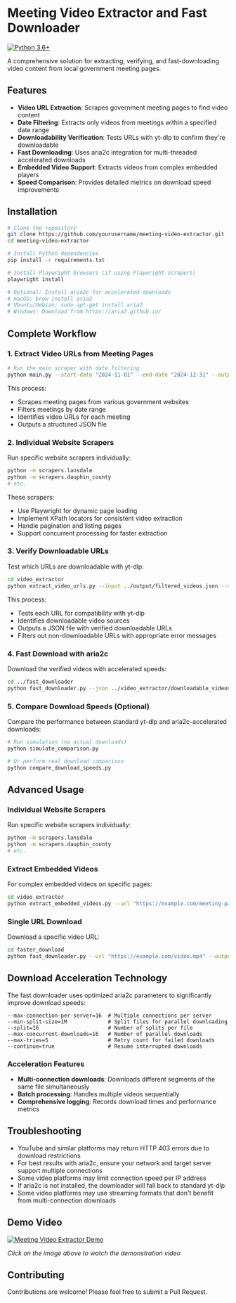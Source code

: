 # Meeting Video Extractor and Fast Downloader

[![Python 3.6+](https://img.shields.io/badge/python-3.6+-blue.svg)](https://www.python.org/downloads/)

A comprehensive solution for extracting, verifying, and fast-downloading video content from local government meeting pages.

## Features

- **Video URL Extraction**: Scrapes government meeting pages to find video content
- **Date Filtering**: Extracts only videos from meetings within a specified date range
- **Downloadability Verification**: Tests URLs with yt-dlp to confirm they're downloadable
- **Fast Downloading**: Uses aria2c integration for multi-threaded accelerated downloads
- **Embedded Video Support**: Extracts videos from complex embedded players
- **Speed Comparison**: Provides detailed metrics on download speed improvements

## Installation

```bash
# Clone the repository
git clone https://github.com/yourusername/meeting-video-extractor.git
cd meeting-video-extractor

# Install Python dependencies
pip install -r requirements.txt

# Install Playwright browsers (if using Playwright scrapers)
playwright install

# Optional: Install aria2c for accelerated downloads
# macOS: brew install aria2
# Ubuntu/Debian: sudo apt-get install aria2
# Windows: Download from https://aria2.github.io/
```

## Complete Workflow

### 1. Extract Video URLs from Meeting Pages

```bash
# Run the main scraper with date filtering
python main.py --start-date "2024-11-01" --end-date "2024-12-31" --output output/filtered_videos.json
```

This process:
- Scrapes meeting pages from various government websites
- Filters meetings by date range
- Identifies video URLs for each meeting
- Outputs a structured JSON file

### 2. Individual Website Scrapers

Run specific website scrapers individually:

```bash
python -m scrapers.lansdale
python -m scrapers.dauphin_county
# etc.
```

These scrapers:
- Use Playwright for dynamic page loading
- Implement XPath locators for consistent video extraction
- Handle pagination and listing pages
- Support concurrent processing for faster extraction

### 3. Verify Downloadable URLs

Test which URLs are downloadable with yt-dlp:

```bash
cd video_extractor
python extract_video_urls.py --input ../output/filtered_videos.json --output downloadable_videos.json
```

This process:
- Tests each URL for compatibility with yt-dlp
- Identifies downloadable video sources
- Outputs a JSON file with verified downloadable URLs
- Filters out non-downloadable URLs with appropriate error messages

### 4. Fast Download with aria2c

Download the verified videos with accelerated speeds:

```bash
cd ../fast_downloader
python fast_downloader.py --json ../video_extractor/downloadable_videos.json --output-dir downloads
```

### 5. Compare Download Speeds (Optional)

Compare the performance between standard yt-dlp and aria2c-accelerated downloads:

```bash
# Run simulation (no actual downloads)
python simulate_comparison.py

# Or perform real download comparison
python compare_download_speeds.py
```

## Advanced Usage

### Individual Website Scrapers

Run specific website scrapers individually:

```bash
python -m scrapers.lansdale
python -m scrapers.dauphin_county
# etc.
```

### Extract Embedded Videos

For complex embedded videos on specific pages:

```bash
cd video_extractor
python extract_embedded_videos.py --url "https://example.com/meeting-page"
```

### Single URL Download

Download a specific video URL:

```bash
cd faster_download
python fast_downloader.py --url "https://example.com/video.mp4" --output-dir downloads
```

## Download Acceleration Technology

The fast downloader uses optimized aria2c parameters to significantly improve download speeds:

```
--max-connection-per-server=16  # Multiple connections per server
--min-split-size=1M             # Split files for parallel downloading
--split=16                      # Number of splits per file
--max-concurrent-downloads=16   # Number of parallel downloads
--max-tries=5                   # Retry count for failed downloads
--continue=true                 # Resume interrupted downloads
```

### Acceleration Features

- **Multi-connection downloads**: Downloads different segments of the same file simultaneously
- **Batch processing**: Handles multiple videos sequentially
- **Comprehensive logging**: Records download times and performance metrics


## Troubleshooting

- YouTube and similar platforms may return HTTP 403 errors due to download restrictions
- For best results with aria2c, ensure your network and target server support multiple connections
- Some video platforms may limit connection speed per IP address
- If aria2c is not installed, the downloader will fall back to standard yt-dlp
- Some video platforms may use streaming formats that don't benefit from multi-connection downloads


## Demo Video

[![Meeting Video Extractor Demo](https://img.youtube.com/vi/DA5Q_00pqL8/0.jpg)](https://www.youtube.com/watch?v=DA5Q_00pqL8)

*Click on the image above to watch the demonstration video*


## Contributing

Contributions are welcome! Please feel free to submit a Pull Request.
